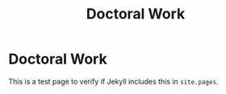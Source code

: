 ﻿---
title: Doctoral Work
layout: default
nav:
  order: 2
  tooltip: Doctoral students and theses
---

# Doctoral Work

This is a test page to verify if Jekyll includes this in `site.pages`.
